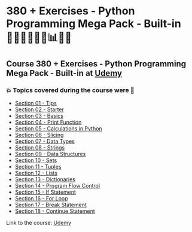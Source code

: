 # 380 + Exercises - Python Programming Mega Pack - Built-in 👩🏻‍💻🤯🐍🤖📊🎲💽
## Course 380 + Exercises - Python Programming Mega Pack - Built-in at [Udemy](https://www.udemy.com/course/python-programming-modules-packages/)
### 💥 Topics covered during the course were 🚀
- [Section 01 - Tips](https://github.com/romulovieira777/380_Exercises_Python_Programming_Mega_Pack_Builtin/tree/master/Section_01_Tips)
- [Section 02 - Starter](https://github.com/romulovieira777/380_Exercises_Python_Programming_Mega_Pack_Builtin/tree/master/Section_02_Starter)
- [Section 03 - Basics](https://github.com/romulovieira777/380_Exercises_Python_Programming_Mega_Pack_Builtin/tree/master/Section_03_Basics)
- [Section 04 - Print Function](https://github.com/romulovieira777/380_Exercises_Python_Programming_Mega_Pack_Builtin/tree/master/Section_04_Print_Function)
- [Section 05 - Calculations in Python](https://github.com/romulovieira777/380_Exercises_Python_Programming_Mega_Pack_Builtin/tree/master/Section_05_Calculations_in_Python)
- [Section 06 - Slicing](https://github.com/romulovieira777/380_Exercises_Python_Programming_Mega_Pack_Builtin/tree/master/Section_06_Slicing)
- [Section 07 - Data Types](https://github.com/romulovieira777/380_Exercises_Python_Programming_Mega_Pack_Builtin/tree/master/Section_07_Data_Types)
- [Section 08 - Strings](https://github.com/romulovieira777/380_Exercises_Python_Programming_Mega_Pack_Builtin/tree/master/Section_08_Strings)
- [Section 09 - Data Structures](https://github.com/romulovieira777/380_Exercises_Python_Programming_Mega_Pack_Builtin/tree/master/Section_09_Data_Structures)
- [Section 10 - Sets](https://github.com/romulovieira777/380_Exercises_Python_Programming_Mega_Pack_Builtin/tree/master/Section_10_Sets)
- [Section 11 - Tuples](https://github.com/romulovieira777/380_Exercises_Python_Programming_Mega_Pack_Builtin/tree/master/Section_11_Tuples)
- [Section 12 - Lists](https://github.com/romulovieira777/380_Exercises_Python_Programming_Mega_Pack_Builtin/tree/master/Section_12_Lists)
- [Section 13 - Dictionaries](https://github.com/romulovieira777/380_Exercises_Python_Programming_Mega_Pack_Builtin/tree/master/Section_13_Dictionaries)
- [Section 14 - Program Flow Control](https://github.com/romulovieira777/380_Exercises_Python_Programming_Mega_Pack_Builtin/tree/master/Section_14_Program_Flow_Control)
- [Section 15 - If Statement](https://github.com/romulovieira777/380_Exercises_Python_Programming_Mega_Pack_Builtin/tree/master/Section_15_If_Statement)
- [Section 16 - For Loop](https://github.com/romulovieira777/380_Exercises_Python_Programming_Mega_Pack_Builtin/tree/master/Section_16_For_Loop)
- [Section 17 - Break Statement](https://github.com/romulovieira777/380_Exercises_Python_Programming_Mega_Pack_Builtin/tree/master/Section_17_Break_Statement)
- [Section 18 - Continue Statement]()

Link to the course: [Udemy](https://www.udemy.com/course/python-programming-modules-packages/)
